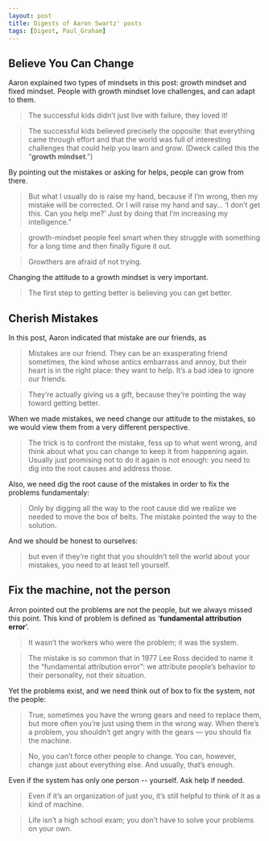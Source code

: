 ```yaml
---
layout: post
title: Digests of Aaron Swartz' posts
tags: [Digest, Paul_Graham]
---
```


## Believe You Can Change

Aaron explained two types of mindsets in this post: growth mindset and fixed mindset. People with growth mindset love challenges, and can adapt to them.

> The successful kids didn’t just live with failure, they loved it!

> The successful kids believed precisely the opposite: that everything came through effort and that the world was full of interesting challenges that could help you learn and grow. (Dweck called this the “**growth mindset**.”)

By pointing out the mistakes or asking for helps, people can grow from there.

> But what I usually do is raise my hand, because if I’m wrong, then my mistake will be corrected. Or I will raise my hand and say… ‘I don’t get this. Can you help me?’ Just by doing that I’m increasing my intelligence.”

> growth-mindset people feel smart when they struggle with something for a long time and then finally figure it out.

> Growthers are afraid of not trying.

Changing the attitude to a growth mindset is very important.

> The first step to getting better is believing you can get better.

## Cherish Mistakes

In this post, Aaron indicated that mistake are our friends, as 

> Mistakes are our friend. They can be an exasperating friend sometimes, the kind whose antics embarrass and annoy, but their heart is in the right place: they want to help. It’s a bad idea to ignore our friends.

> They’re actually giving us a gift, because they’re pointing the way toward getting better.

When we made mistakes, we need change our attitude to the mistakes, so we would view them from a very different perspective.

> The trick is to confront the mistake, fess up to what went wrong, and think about what you can change to keep it from happening again. Usually just promising not to do it again is not enough: you need to dig into the root causes and address those.

Also, we need dig the root cause of the mistakes in order to fix the problems fundamentaly:

> Only by digging all the way to the root cause did we realize we needed to move the box of belts. The mistake pointed the way to the solution.

And we should be honest to ourselves:

> but even if they’re right that you shouldn’t tell the world about your mistakes, you need to at least tell yourself.

## Fix the machine, not the person

Arron pointed out the problems are not the people, but we always missed this point. This kind of problem is defined as '**fundamental attribution error**'.

> It wasn’t the workers who were the problem; it was the system.

> The mistake is so common that in 1977 Lee Ross decided to name it the “fundamental attribution error”: we attribute people’s behavior to their personality, not their situation.

Yet the problems exist, and we need think out of box to fix the system, not the people:

> True, sometimes you have the wrong gears and need to replace them, but more often you’re just using them in the wrong way. When there’s a problem, you shouldn’t get angry with the gears — you should fix the machine.

> No, you can’t force other people to change. You can, however, change just about everything else. And usually, that’s enough.

Even if the system has only one person -- yourself. Ask help if needed.

> Even if it’s an organization of just you, it’s still helpful to think of it as a kind of machine.

> Life isn’t a high school exam; you don’t have to solve your problems on your own.



